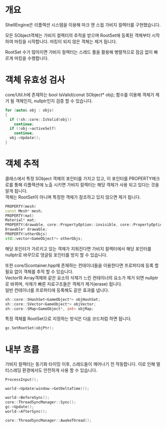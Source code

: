 # 개요
ShellEngine은 리플렉션 시스템을 이용해 마크 앤 스윕 가비지 컬렉터를 구현했습니다.

모든 SObject객체는 가비지 컬렉터의 추적을 받으며 RootSet에 등록된 객체부터 시작하여 마킹을 시작합니다. 마킹이 되지 않은 객체는 제거 됩니다.

RootSet 수가 많아지면 가비지 컬렉터는 스레드 풀을 활용해 병렬적으로 잠금 없이 빠르게 마킹을 수행합니다.

# 객체 유효성 검사
core/Util.h에 존재하는 bool IsValid(const SObject* obj); 함수를 이용해 객체가 제거 될 객체인지, nullptr인지 검증 할 수 있습니다.

```c++
for (auto& obj : objs)
{
  if (!sh::core::IsValid(obj))
    continue;
  if (!obj->activeSelf)
    continue;
  obj->Update();
}
```
# 객체 추적
클래스에서 특정 SObject 객체의 포인터를 가지고 있고, 이 포인터를 PROPERTY매크로를 통해 리플렉션에 노출 시키면 가비지 컬렉터는 해당 객체가 사용 되고 있다는 것을 알게 됩니다.</br>
객체는 RootSet이 아니며 특정한 객체가 참조하고 있지 않으면 제거 됩니다.

```c++
PROPERTY(mesh)
const Mesh* mesh;
PROPERTY(mat)
Material* mat;
PROPERTY(drawable, core::PropertyOption::invisible, core::PropertyOption::noSave)
Drawable* drawable;
PROPERTY(otherObjs)
std::vector<GameObject*> otherObjs;
```
해당 포인터가 가르키고 있는 객체가 지워진다면 가비지 컬렉터에서 해당 포인터를 nullptr로 바꾸므로 댕글링 포인터를 방지 할 수 있습니다.

또한 core/Scontainer.hpp에 존재하는 컨테이너들을 이용한다면 프로퍼티에 등록 할 필요 없이 객체를 추적 할 수 있습니다. </br>
Vector와 Array객체와 같은 요소의 삭제가 느린 컨테이너의 요소가 제거 되면 nullptr로 바뀌며, 삭제가 빠른 자료구조들은 객체가 제거(erase) 됩니다.</br>
일반 컨테이너를 프로퍼티에 등록해도 같은 효과를 냅니다.
```c++
sh::core::SHashSet<GameObject*> objHashSet;
sh::core::SVector<GameObject*> objVector;
sh::core::SMap<GameObject*, int> objMap;
```

특정 객체를 RootSet으로 지정하는 방식은 다음 코드처럼 하면 됩니다.
```c++
gc.SetRootSet(objPtr);
```

# 내부 흐름
가비지 컬렉터는 동기화 타이밍 이후, 스레드들이 깨어나기 전 작동합니다. 이로 인해 멀티스레딩 환경에서도 안전하게 사용 할 수 있습니다.

```c++
ProcessInput();

world->Update(window->GetDeltaTime());

world->BeforeSync();
core::ThreadSyncManager::Sync();
gc->Update();
world->AfterSync();

core::ThreadSyncManager::AwakeThread();
```
